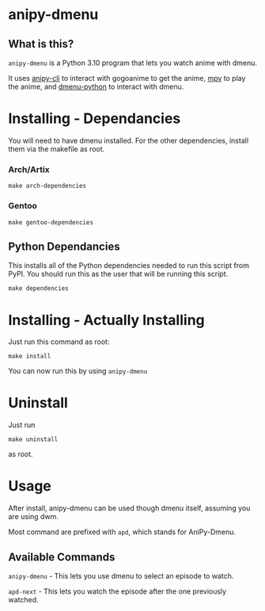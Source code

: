 anipy-dmenu
===========

What is this?
-------------

`anipy-dmenu` is a Python 3.10 program that lets you watch anime with dmenu.

It uses [anipy-cli](https://github.com/sdaqo/anipy-cli) to interact with gogoanime to get the anime, [mpv](https://mpv.io) to play the anime, and [dmenu-python](https://github.com/allonhadaya/dmenu-python) to interact with dmenu.

Installing - Dependancies
========================

You will need to have dmenu installed. For the other dependencies, install them via the makefile as root. 

### Arch/Artix

`make arch-dependencies`

### Gentoo

`make gentoo-dependencies`

Python Dependancies
-------------------

This installs all of the Python dependencies needed to run this script from PyPI. You should run this as the user that will be running this script.

`make dependencies`

Installing - Actually Installing
================================

Just run this command as root:

`make install`

You can now run this by using `anipy-dmenu`

Uninstall
=========

Just run 

`make uninstall`

as root.


Usage
=====

After install, anipy-dmenu can be used though dmenu itself, assuming you are using dwm.

Most command are prefixed with `apd`, which stands for AniPy-Dmenu.

Available Commands
------------------

`anipy-dmenu` - This lets you use dmenu to select an episode to watch.

`apd-next` - This lets you watch the episode after the one previously watched.